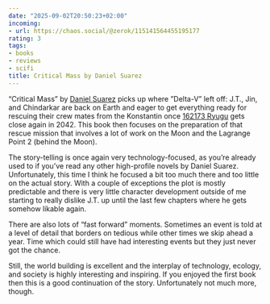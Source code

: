 ```yaml
---
date: "2025-09-02T20:50:23+02:00"
incoming:
- url: https://chaos.social/@zerok/115141564455195177
rating: 3
tags:
- books
- reviews
- scifi
title: Critical Mass by Daniel Suarez
---
```


“Critical Mass” by [Daniel Suarez]([https://www.daniel-suarez.com](https://www.daniel-suarez.com/)) picks up where ”Delta-V” left off: J.T., Jin, and Chindarkar are back on Earth and eager to get everything ready for rescuing their crew mates from the Konstantin once [162173 Ryugu](https://en.wikipedia.org/wiki/162173_Ryugu) gets close again in 2042. This book then focuses on the preparation of that rescue mission that involves a lot of work on the Moon and the Lagrange Point 2 (behind the Moon).

The story-telling is once again very technology-focused, as you’re already used to if you’ve read any other high-profile novels by Daniel Suarez. Unfortunately, this time I think he focused a bit too much there and too little on the actual story. With a couple of exceptions the plot is mostly predictable and there is very little character development outside of me starting to really dislike J.T. up until the last few chapters where he gets somehow likable again.

There are also lots of “fast forward” moments. Sometimes an event is told at a level of detail that borders on tedious while other times we skip ahead a year. Time which could still have had interesting events but they just never got the chance.

Still, the world building is excellent and the interplay of technology, ecology, and society is highly interesting and inspiring. If you enjoyed the first book then this is a good continuation of the story. Unfortunately not much more, though.
